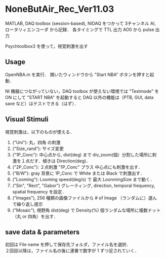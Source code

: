 # NoneButAir_Rec_Ver11.03
MATLAB, DAQ toolbox (session-based), NIDAQ をつかって 3チャンネル AI, ロータリィエンコーダ から記録．
各タイミングで TTL 出力
AO0 から pulse 出力

Psychtoolbox3 を使って，視覚刺激を出す

## Usage
OpenNBA.m を実行．
開いたウィンドウから "Start NBA" ボタンを押すと起動．

NI 機器につながっていない，DAQ toolbox が使えない環境では
"Testmode" を ON にして "START NBA" を起動すると
DAQ 以外の機能は（PTB, GUI, data save など）はテストできる（はず）．

## Visual Stimuli
視覚刺激は，以下のものが使える．
1. ("Uni"): 丸，四角 の刺激
2. ("Size_rand"): サイズ変更
3. ("1P_Conc"): 中心点から, dist(deg) まで div_zoom(個）分割した場所に刺激を１点だす．傾きは Direction(deg)．
4. ("2P_Conc"): ２点刺激 "1P_Conc" プラス 中心点にも刺激を出す．
5. ("B/W"): gray 背景に 1P_Conc で White または Black で刺激出す．
6. ("Looming"): Looming speed(deg/s) で 最大 LoonmingSize まで動く．
7. ("Sin", "Rect", "Gabor") グレーティング, direction, temporal frequency, spatial frequency を設定．
8. ("Images"), 256 種類の画像ファイルから # of Image （ランダムに）選んで繰り返し提示
9. ("Mosaic"), 視野角 dist(deg) で Density(%) 個ランダムな場所に複数ドット（丸 or 四角）を出す．

## save data & parameters
初回は File name を押して保存先フォルダ，ファイル名を選択．  
２回目以降は，ファイル名の後に連番で数字が 1 ずつ足されていく．
